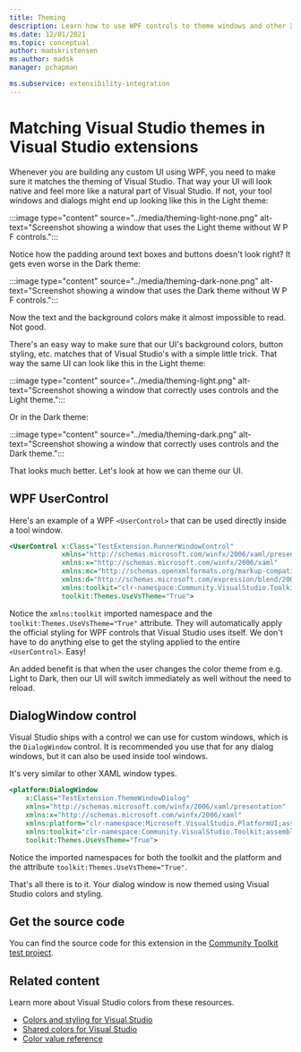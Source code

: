 ```yaml
---
title: Theming
description: Learn how to use WPF controls to theme windows and other XAML controls to match Visual Studio's color themes.
ms.date: 12/01/2021
ms.topic: conceptual
author: madskristensen
ms.author: madsk
manager: pchapman

ms.subservice: extensibility-integration
---
```

# Matching Visual Studio themes in Visual Studio extensions


Whenever you are building any custom UI using WPF, you need to make sure it matches the theming of Visual Studio. That way your UI will look native and feel more like a natural part of Visual Studio. If not, your tool windows and dialogs might end up looking like this in the Light theme:

:::image type="content" source="../media/theming-light-none.png" alt-text="Screenshot showing a window that uses the Light theme without W P F controls.":::

Notice how the padding around text boxes and buttons doesn't look right? It gets even worse in the Dark theme:

:::image type="content" source="../media/theming-dark-none.png" alt-text="Screenshot showing a window that uses the Dark theme without W P F controls.":::

Now the text and the background colors make it almost impossible to read. Not good.

There's an easy way to make sure that our UI's background colors, button styling, etc. matches that of Visual Studio's with a simple little trick. That way the same UI can look like this in the Light theme:

:::image type="content" source="../media/theming-light.png" alt-text="Screenshot showing a window that correctly uses controls and the Light theme.":::

Or in the Dark theme:

:::image type="content" source="../media/theming-dark.png" alt-text="Screenshot showing a window that correctly uses controls and the Dark theme.":::

That looks much better. Let's look at how we can theme our UI.

## WPF UserControl
Here's an example of a WPF `<UserControl>` that can be used directly inside a tool window.

```xml
<UserControl x:Class="TestExtension.RunnerWindowControl"
             xmlns="http://schemas.microsoft.com/winfx/2006/xaml/presentation"
             xmlns:x="http://schemas.microsoft.com/winfx/2006/xaml"
             xmlns:mc="http://schemas.openxmlformats.org/markup-compatibility/2006"
             xmlns:d="http://schemas.microsoft.com/expression/blend/2008"
             xmlns:toolkit="clr-namespace:Community.VisualStudio.Toolkit;assembly=Community.VisualStudio.Toolkit"
             toolkit:Themes.UseVsTheme="True">
```

Notice the `xmlns:toolkit` imported namespace and the `toolkit:Themes.UseVsTheme="True"` attribute. They will automatically apply the official styling for WPF controls that Visual Studio uses itself. We don't have to do anything else to get the styling applied to the entire `<UserControl>`. Easy!

An added benefit is that when the user changes the color theme from e.g. Light to Dark, then our UI will switch immediately as well without the need to reload.

## DialogWindow control
Visual Studio ships with a control we can use for custom windows, which is the `DialogWindow` control. It is recommended you use that for any dialog windows, but it can also be used inside tool windows.

It's very similar to other XAML window types.

```xml
<platform:DialogWindow 
    x:Class="TestExtension.ThemeWindowDialog"
    xmlns="http://schemas.microsoft.com/winfx/2006/xaml/presentation"
    xmlns:x="http://schemas.microsoft.com/winfx/2006/xaml"
    xmlns:platform="clr-namespace:Microsoft.VisualStudio.PlatformUI;assembly=Microsoft.VisualStudio.Shell.15.0"
    xmlns:toolkit="clr-namespace:Community.VisualStudio.Toolkit;assembly=Community.VisualStudio.Toolkit"
    toolkit:Themes.UseVsTheme="True">
```

Notice the imported namespaces for both the toolkit and the platform and the attribute `toolkit:Themes.UseVsTheme="True"`.

That's all there is to it. Your dialog window is now themed using Visual Studio colors and styling.

## Get the source code
You can find the source code for this extension in the [Community Toolkit test project](https://github.com/VsixCommunity/Community.VisualStudio.Toolkit/tree/master/demo/VSSDK.TestExtension).

## Related content
Learn more about Visual Studio colors from these resources.

* [Colors and styling for Visual Studio](../../ux-guidelines/colors-and-styling-for-visual-studio.md)
* [Shared colors for Visual Studio](../../ux-guidelines/shared-colors-for-visual-studio.md)
* [Color value reference](../../ux-guidelines/color-value-reference-for-visual-studio.md)
